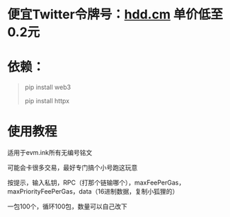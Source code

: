 # 便宜Twitter令牌号：[hdd.cm](https://hdd.cm/)  单价低至0.2元

# 依赖：

> pip install web3
> 
> pip install httpx



# 使用教程

适用于evm.ink所有无编号铭文

可能会卡很多交易，最好专门搞个小号跑这玩意

按提示，输入私钥，RPC（打那个链输哪个），maxFeePerGas，maxPriorityFeePerGas，data（16进制数据，复制小狐狸的）

一包100个，循环100包，数量可以自己改下
